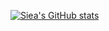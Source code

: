 [![Siea's GitHub stats](https://github-readme-stats.vercel.app/api?username=sieadev&theme=radical&show_icons=true)](https://github.com/anuraghazra/github-readme-stats)
